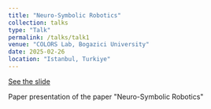 ```yaml
---
title: "Neuro-Symbolic Robotics"
collection: talks
type: "Talk"
permalink: /talks/talk1
venue: "COLORS Lab, Bogazici University"
date: 2025-02-26
location: "Istanbul, Turkiye"
---
```


[See the slide](https://docs.google.com/presentation/d/1KFyLdKWeVihYcIjyflX-dUtIkJueAdVKPEmm7RX6TWg/edit?usp=sharing)

Paper presentation of the paper "Neuro-Symbolic Robotics"
